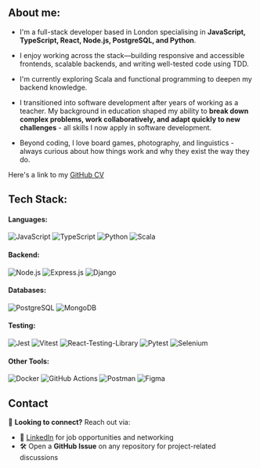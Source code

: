 ## About me:
- I'm a full-stack developer based in London specialising in **JavaScript, TypeScript, React, Node.js, PostgreSQL, and Python**.
- I enjoy working across the stack—building responsive and accessible frontends, scalable backends, and writing well-tested code using TDD.
- I'm currently exploring Scala and functional programming to deepen my backend knowledge.

- I transitioned into software development after years of working as a teacher. My background in education shaped my ability to **break down complex problems, work collaboratively, and adapt quickly to new challenges** - all skills I now apply in software development.

- Beyond coding, I love board games, photography, and linguistics - always curious about how things work and why they exist the way they do.

Here's a link to my [GitHub CV](https://github.com/kawrou/CV)

## Tech Stack:
#### Languages:
![JavaScript](https://img.shields.io/badge/JavaScript-%2320232a.svg?style=for-the-badge&logo=javascript&logoColor=%23F7DF1E)
![TypeScript](https://img.shields.io/badge/typescript-%23007ACC.svg?style=for-the-badge&logo=typescript&logoColor=white)
![Python](https://img.shields.io/badge/python-3670A0?style=for-the-badge&logo=python&logoColor=ffdd54)
![Scala](https://img.shields.io/badge/scala-%23DC322F.svg?style=for-the-badge&logo=scala&logoColor=white)
#### Backend:
![Node.js](https://img.shields.io/badge/Node.js-6DA55F?style=for-the-badge&logo=node.js&logoColor=white)
![Express.js](https://img.shields.io/badge/express.js-%23404d59.svg?style=for-the-badge&logo=express&logoColor=%2361DAFB)
![Django](https://img.shields.io/badge/django-%23092E20.svg?style=for-the-badge&logo=django&logoColor=white)
<!--[Flask](https://img.shields.io/badge/flask-%23000.svg?style=for-the-badge&logo=flask&logoColor=white)-->

#### Databases:
![PostgreSQL](https://img.shields.io/badge/PostgreSQL-336791?style=for-the-badge&logo=postgresql&logoColor=white)
![MongoDB](https://img.shields.io/badge/MongoDB-%234ea94b.svg?style=for-the-badge&logo=mongodb&logoColor=white)

#### Testing:
![Jest](https://img.shields.io/badge/-jest-%23C21325?style=for-the-badge&logo=jest&logoColor=white)
![Vitest](https://img.shields.io/badge/-Vitest-252529?style=for-the-badge&logo=vitest&logoColor=FCC72B)
![React-Testing-Library](https://img.shields.io/badge/React_Testing_Library-%23E33332?style=for-the-badge&logo=testing-library&logoColor=white)
![Pytest](https://img.shields.io/badge/pytest-%23ffffff.svg?style=for-the-badge&logo=pytest&logoColor=2f9fe3)
![Selenium](https://img.shields.io/badge/-selenium-%43B02A?style=for-the-badge&logo=selenium&logoColor=white)

#### Other Tools:
![Docker](https://img.shields.io/badge/docker-%230db7ed.svg?style=for-the-badge&logo=docker&logoColor=white)
![GitHub Actions](https://img.shields.io/badge/github%20actions-%232671E5.svg?style=for-the-badge&logo=githubactions&logoColor=white)
![Postman](https://img.shields.io/badge/Postman-FF6C37?style=for-the-badge&logo=postman&logoColor=white)
![Figma](https://img.shields.io/badge/figma-%23F24E1E.svg?style=for-the-badge&logo=figma&logoColor=white)

## Contact
📌 **Looking to connect?** Reach out via:  
- 💼 [LinkedIn](https://www.linkedin.com/in/alan-gardiner-1566892b6/) for job opportunities and networking
- 🛠 Open a **GitHub Issue** on any repository for project-related discussions

<!--
**kawrou/kawrou** is a ✨ _special_ ✨ repository because its `README.md` (this file) appears on your GitHub profile.

Here are some ideas to get you started:

- 🔭 I’m currently working on ...
- 🌱 I’m currently learning ...
- 👯 I’m looking to collaborate on ...
- 🤔 I’m looking for help with ...
- 💬 Ask me about ...
- 📫 How to reach me: ...
- 😄 Pronouns: ...
- ⚡ Fun fact: ...
-->
